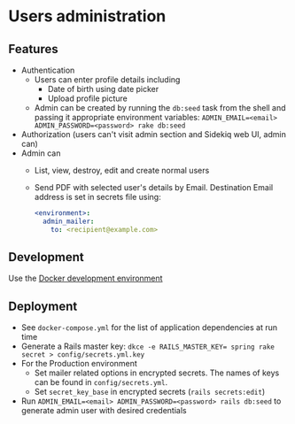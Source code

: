 # Users administration

## Features

* Authentication
  * Users can enter profile details including
    * Date of birth using date picker
    * Upload profile picture
  * Admin can be created by running the `db:seed` task from the shell and passing it appropriate environment variables: `ADMIN_EMAIL=<email> ADMIN_PASSWORD=<password> rake db:seed`
* Authorization (users can't visit admin section and Sidekiq web UI, admin can)
* Admin can
  * List, view, destroy, edit and create normal users
  * Send PDF with selected user's details by Email. Destination Email address is set in secrets file using:

    ```yaml
    <environment>:
      admin_mailer:
        to: <recipient@example.com>
    ```

## Development

Use the [Docker development environment](DOCKER.LOCAL.md)

## Deployment

* See `docker-compose.yml` for the list of application dependencies at run time
* Generate a Rails master key: `dkce -e RAILS_MASTER_KEY= spring rake secret > config/secrets.yml.key`
* For the Production environment
  * Set mailer related options in encrypted secrets. The names of keys can be found in `config/secrets.yml`.
  * Set `secret_key_base` in encrypted secrets (`rails secrets:edit`)
* Run `ADMIN_EMAIL=<email> ADMIN_PASSWORD=<password> rails db:seed` to generate admin user with desired credentials
